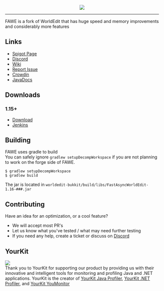 <p align="center">
  <img src="https://i.imgur.com/Fog5fDB.png">
</p>

---

FAWE is a fork of WorldEdit that has huge speed and memory improvements and considerably more features

## Links 

* [Spigot Page](https://www.spigotmc.org/threads/fast-async-worldedit.100104/)
* [Discord](https://discord.gg/KxkjDVg)
* [Wiki](https://wiki.intellectualsites.com/FastAsyncWorldEdit/index)
* [Report Issue](https://github.com/IntellectualSites/FastAsyncWorldEdit/issues)
* [Crowdin](https://intellectualsites.crowdin.com/fastasyncworldedit)
* [JavaDocs](https://ci.athion.net/job/FastAsyncWorldEdit-1.16/javadoc/)

## Downloads
### 1.15+
* [Download](https://www.spigotmc.org/resources/fast-async-worldedit.13932/)
* [Jenkins](https://ci.athion.net/job/FastAsyncWorldEdit-1.16/)


## Building
FAWE uses gradle to build  
You can safely ignore `gradlew setupDecompWorkspace` if you are not planning to work on the forge side of FAWE.

```
$ gradlew setupDecompWorkspace
$ gradlew build
```

The jar is located in `worldedit-bukkit/build/libs/FastAsyncWorldEdit-1.16-###.jar`

## Contributing
Have an idea for an optimization, or a cool feature?
 - We will accept most PR's
 - Let us know what you've tested / what may need further testing
 - If you need any help, create a ticket or discuss on [Discord](https://discord.gg/KxkjDVg)

## YourKit
<a href="https://www.yourkit.com">
  <img src="https://www.yourkit.com/images/yklogo.png">
</a>
</br>
Thank you to YourKit for supporting our product by providing us with their innovative and intelligent tools
for monitoring and profiling Java and .NET applications.
YourKit is the creator of <a href="https://www.yourkit.com/java/profiler/">YourKit Java Profiler</a>, <a href="https://www.yourkit.com/.net/profiler/">YourKit .NET Profiler</a>, and <a href="https://www.yourkit.com/youmonitor/">YourKit YouMonitor</a>
